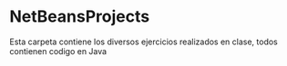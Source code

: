# NetBeansProjects
Esta carpeta contiene los diversos ejercicios realizados en clase, todos contienen codigo en Java 
